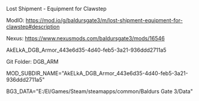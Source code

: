Lost Shipment - Equipment for Clawstep

ModIO: https://mod.io/g/baldursgate3/m/lost-shipment-equipment-for-clawstep#description

Nexus: https://www.nexusmods.com/baldursgate3/mods/16546

AkELkA_DGB_Armor_443e6d35-4d40-feb5-3a21-936ddd2711a5

Git Folder: DGB_ARM

MOD_SUBDIR_NAME="AkELkA_DGB_Armor_443e6d35-4d40-feb5-3a21-936ddd2711a5"

BG3_DATA="E:/El/Games/Steam/steamapps/common/Baldurs Gate 3/Data"
